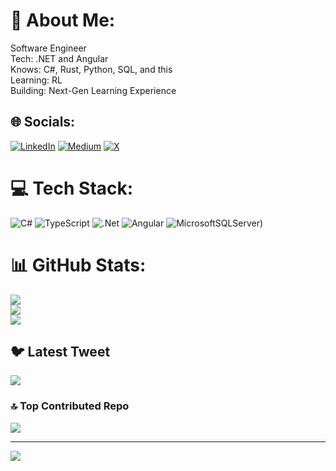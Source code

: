 # 💫 About Me:
Software Engineer <br>Tech: .NET and Angular<br>Knows: C#, Rust, Python, SQL, and this<br>Learning: RL <br>Building: Next-Gen Learning Experience


## 🌐 Socials:
[![LinkedIn](https://upload.wikimedia.org/wikipedia/commons/8/81/LinkedIn_icon.svg)](https://linkedin.com/in/jigar-morjaria) [![Medium](https://img.shields.io/badge/Medium-12100E?logo=medium&logoColor=white)](https://medium.com/@morjariyajigar45) [![X](https://img.shields.io/badge/-%20-%23000000.svg?logo=X&logoColor=white)](https://x.com/jigar_o) 

# 💻 Tech Stack:
![C#](https://img.shields.io/badge/c%23-%23239120.svg?style=for-the-badge&logo=c-sharp&logoColor=white) ![TypeScript](https://img.shields.io/badge/typescript-%23007ACC.svg?style=for-the-badge&logo=typescript&logoColor=white) ![.Net](https://img.shields.io/badge/.NET-5C2D91?style=for-the-badge&logo=.net&logoColor=white) ![Angular](https://img.shields.io/badge/angular-%23DD0031.svg?style=for-the-badge&logo=angular&logoColor=white) ![MicrosoftSQLServer](https://img.shields.io/badge/Microsoft%20SQL%20Sever-CC2927?style=for-the-badge&logo=microsoft%20sql%20server&logoColor=white))
# 📊 GitHub Stats:
![](https://github-readme-stats.vercel.app/api?username=sangnovamoqapi&theme=dark&hide_border=false&include_all_commits=true&count_private=true)<br/>
![](https://github-readme-streak-stats.herokuapp.com/?user=sangnovamoqapi&theme=dark&hide_border=false)<br/>
![](https://github-readme-stats.vercel.app/api/top-langs/?username=sangnovamoqapi&theme=dark&hide_border=false&include_all_commits=true&count_private=true&layout=compact)

## 🐦 Latest Tweet
![](https://gtce.itsvg.in/api?username=jigar_o&theme=aura&response=true&border=true&time=true&icon=default)

### 🔝 Top Contributed Repo
![](https://github-contributor-stats.vercel.app/api?username=sangnovamoqapi&limit=5&theme=dark&combine_all_yearly_contributions=true)

---
[![](https://visitcount.itsvg.in/api?id=sangnovamoqapi&icon=0&color=0)](https://visitcount.itsvg.in)
